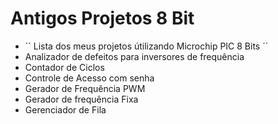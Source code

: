 # Antigos Projetos 8 Bit
- ´´ Lista dos meus projetos útilizando Microchip PIC 8 Bits ´´ 
- Analizador de defeitos para inversores de frequência
- Contador de Ciclos
- Controle de Acesso com senha
- Gerador de Frequência PWM
- Gerador de frequência Fixa
- Gerenciador de Fila
